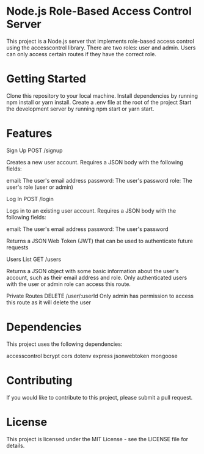 # Node.js Role-Based Access Control Server

This project is a Node.js server that implements role-based access control using the accesscontrol library. There are two roles: user and admin. Users can only access certain routes if they have the correct role.

# Getting Started

Clone this repository to your local machine.
Install dependencies by running npm install or yarn install.
Create a .env file at the root of the project
Start the development server by running npm start or yarn start.

# Features

Sign Up
POST /signup

Creates a new user account. Requires a JSON body with the following fields:

email: The user's email address
password: The user's password
role: The user's role (user or admin)

Log In
POST /login

Logs in to an existing user account. Requires a JSON body with the following fields:

email: The user's email address
password: The user's password

Returns a JSON Web Token (JWT) that can be used to authenticate future requests

Users List
GET /users

Returns a JSON object with some basic information about the user's account, such as their email address and role. Only authenticated users with the user or admin role can access this route.

Private Routes
DELETE /user/:userId
Only admin has permission to access this route as it will delete the user

# Dependencies

This project uses the following dependencies:

accesscontrol
bcrypt
cors
dotenv
express
jsonwebtoken
mongoose

# Contributing

If you would like to contribute to this project, please submit a pull request.

# License

This project is licensed under the MIT License - see the LICENSE file for details.
